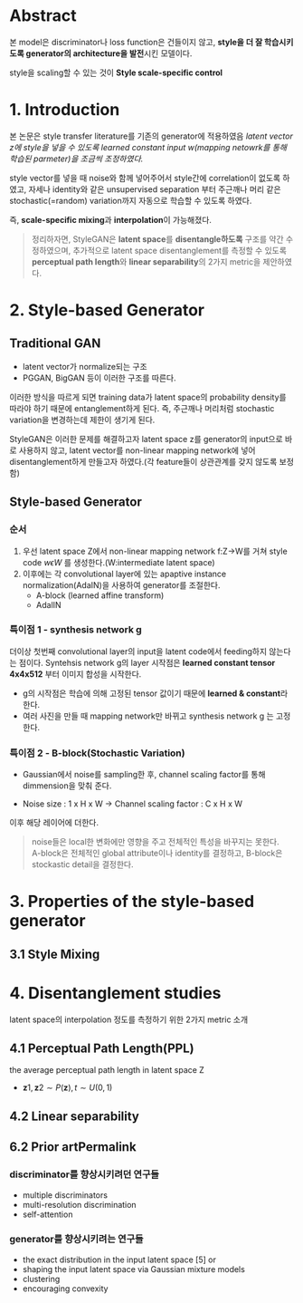# Abstract
본 model은 discriminator나 loss function은 건들이지 않고, **style을 더 잘 학습시키도록 generator의 architecture을 발전**시킨 모델이다.

style을 scaling할 수 있는 것이 **Style scale-specific control**

# 1. Introduction
본 논문은 style transfer literature를 기존의 generator에 적용하였음
*latent vector z에 style을 넣을 수 있도록 learned constant input w(mapping netowrk를 통해 학습된 parmeter)을 조금씩 조정하였다.*  

style vector를 넣을 때 noise와 함께 넣어주어서 style간에 correlation이 없도록 하였고, 자세나 identity와 같은 unsupervised separation 부터 주근깨나 머리 같은 stochastic(=random) variation까지 자동으로 학습할 수 있도록 하였다.  

즉, **scale-specific mixing**과 **interpolation**이 가능해졌다.

> 정리하자면, StyleGAN은 **latent space**를 **disentangle하도록** 구조를 약간 수정하였으며, 추가적으로 latent space disentanglement를 측정할 수 있도록 **perceptual path length**와 **linear separability**의 2가지 metric을 제안하였다.

# 2. Style-based Generator
## Traditional GAN
- latent vector가 normalize되는 구조
- PGGAN, BigGAN 등이 이러한 구조를 따른다.

이러한 방식을 따르게 되면 training data가 latent space의 probability density를 따라야 하기 때문에 entanglement하게 된다. 즉, 주근깨나 머리처럼 stochastic variation을 변경하는데 제한이 생기게 된다.

StyleGAN은 이러한 문제를 해결하고자 latent space z를 generator의 input으로 바로 사용하지 않고, latent vector를 non-linear mapping network에 넣어 disentanglement하게 만들고자 하였다.(각 feature들이 상관관계를 갖지 않도록 보정함)

## Style-based Generator
### 순서
1. 우선 latent space Z에서 non-linear mapping network f:Z->W를 거쳐 style code $w \epsilon W$ 를 생성한다.(W:intermediate latent space)
2. 이후에는 각 convolutional layer에 있는 apaptive instance normalization(AdaIN)을 사용하여 generator를 조절한다.
    - A-block (learned affine transform)
    - AdalIN

### 특이점 1 - synthesis network g
더이상 첫번째 convolutional layer의 input을 latent code에서 feeding하지 않는다는 점이다. Syntehsis network g의 layer 시작점은 **learned constant tensor 4x4x512** 부터 이미지 합성을 시작한다.
- g의 시작점은 학습에 의해 고정된 tensor 값이기 때문에 **learned & constant**라 한다.
- 여러 사진을 만들 때 mapping network만 바뀌고 synthesis network g 는 고정한다.

### 특이점 2 - B-block(Stochastic Variation)
- Gaussian에서 noise를 sampling한 후, channel scaling factor를 통해 dimmension을 맞춰 준다.

- Noise size : 1 x H x W -> Channel scaling factor : C x H x W

이후 해당 레이어에 더한다.

> noise들은 local한 변화에만 영향을 주고 전체적인 특성을 바꾸지는 못한다.  
> A-block은 전체적인 global attribute이나 identity를 결정하고, B-block은 stockastic detail을 결정한다.

# 3. Properties of the style-based generator
## 3.1 Style Mixing


# 4. Disentanglement studies
latent space의 interpolation 정도를 측정하기 위한 2가지 metric 소개

## 4.1 Perceptual Path Length(PPL)
the average perceptual path length in latent space Z

- $\mathbf{z}{1}, \mathbf{z}{2} \sim P(\mathbf{z}), t \sim U(0,1)$

## 4.2 Linear separability

## 6.2 Prior artPermalink
### discriminator를 향상시키려던 연구들
- multiple discriminators
- multi-resolution discrimination
- self-attention
### generator를 향상시키려는 연구들
- the exact distribution in the input latent space [5] or
- shaping the input latent space via Gaussian mixture models
- clustering
- encouraging convexity
